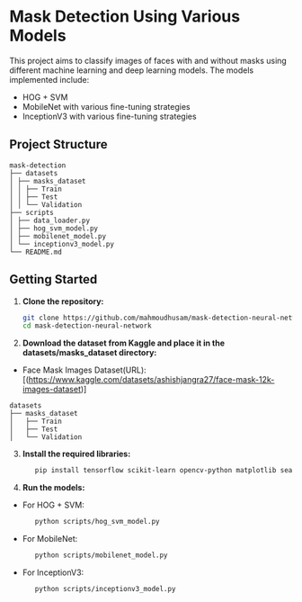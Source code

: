 # Mask Detection Using Various Models

This project aims to classify images of faces with and without masks using different machine learning and deep learning models. The models implemented include:

- HOG + SVM
- MobileNet with various fine-tuning strategies
- InceptionV3 with various fine-tuning strategies

## Project Structure

```
mask-detection
├── datasets
│ ├── masks_dataset
│ │ ├── Train
│ │ ├── Test
│ │ └── Validation
├── scripts
│ ├── data_loader.py
│ ├── hog_svm_model.py
│ ├── mobilenet_model.py
│ └── inceptionv3_model.py
└── README.md
```


## Getting Started

1. **Clone the repository:**
   ```bash
   git clone https://github.com/mahmoudhusam/mask-detection-neural-network.git
   cd mask-detection-neural-network

2. **Download the dataset from Kaggle and place it in the datasets/masks_dataset directory:**

- Face Mask Images Dataset(URL):[(https://www.kaggle.com/datasets/ashishjangra27/face-mask-12k-images-dataset)]

```
datasets
├── masks_dataset
│   ├── Train
│   ├── Test
│   └── Validation
```

3. **Install the required libraries:**
   ```bash
      pip install tensorflow scikit-learn opencv-python matplotlib seaborn

4. **Run the models:**

- For HOG + SVM:
   ```bash
      python scripts/hog_svm_model.py

- For MobileNet:
   ```bash
      python scripts/mobilenet_model.py

- For InceptionV3:
   ```bash
      python scripts/inceptionv3_model.py

